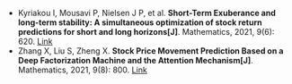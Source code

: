 * Kyriakou I, Mousavi P, Nielsen J P, et al. <b>Short-Term Exuberance and long-term stability: A simultaneous optimization of stock return predictions for short and long horizons[J]</b>. Mathematics, 2021, 9(6): 620. [Link](https://www.mdpi.com/1034746)
* Zhang X, Liu S, Zheng X. <b>Stock Price Movement Prediction Based on a Deep Factorization Machine and the Attention Mechanism[J]</b>. Mathematics, 2021, 9(8): 800. [Link](https://www.mdpi.com/1063264)